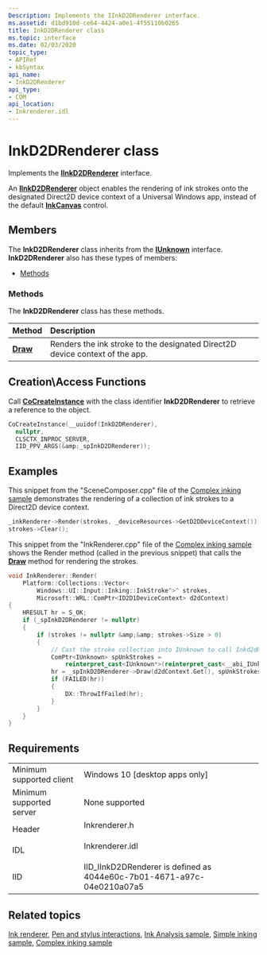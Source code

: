 ```yaml
---
Description: Implements the IInkD2DRenderer interface.
ms.assetid: d1bd910d-ce64-4424-a0e1-4f55110b0265
title: InkD2DRenderer class
ms.topic: interface
ms.date: 02/03/2020
topic_type: 
- APIRef
- kbSyntax
api_name: 
- InkD2DRenderer
api_type: 
- COM
api_location: 
- Inkrenderer.idl
---
```


# InkD2DRenderer class

Implements the [**IInkD2DRenderer**](/windows/win32/api/inkrenderer/nn-inkrenderer-iinkd2drenderer) interface.

An [**IInkD2DRenderer**](/windows/win32/api/inkrenderer/nn-inkrenderer-iinkd2drenderer) object enables the rendering of ink strokes onto the designated Direct2D device context of a Universal Windows app, instead of the default [**InkCanvas**](/uwp/api/Windows.UI.Xaml.Controls.InkCanvas) control.

## Members

The **InkD2DRenderer** class inherits from the [**IUnknown**](/windows/win32/api/unknwn/nn-unknwn-iunknown) interface. **InkD2DRenderer** also has these types of members:

- [Methods](#methods)

### Methods

The **InkD2DRenderer** class has these methods.

| Method                              | Description                                                                             |
|:------------------------------------|:----------------------------------------------------------------------------------------|
| [**Draw**](/windows/win32/api/inkrenderer/nf-inkrenderer-iinkd2drenderer-draw) | Renders the ink stroke to the designated Direct2D device context of the app.<br/> |

## Creation\\Access Functions

Call [<strong>CoCreateInstance</strong>](/windows/win32/api/combaseapi/nf-combaseapi-cocreateinstance) with the class identifier <strong>InkD2DRenderer</strong> to retrieve a reference to the object.

``` C++
CoCreateInstance(__uuidof(InkD2DRenderer),
  nullptr,
  CLSCTX_INPROC_SERVER,
  IID_PPV_ARGS(&amp;_spInkD2DRenderer));
```

## Examples

This snippet from the "SceneComposer.cpp" file of the [Complex inking sample](https://docs.microsoft.com/samples/microsoft/windows-universal-samples/complexink/) demonstrates the rendering of a collection of ink strokes to a Direct2D device context.

```C++
_inkRenderer->Render(strokes, _deviceResources->GetD2DDeviceContext());
strokes->Clear();
```

This snippet from the "InkRenderer.cpp" file of the [Complex inking sample](https://docs.microsoft.com/samples/microsoft/windows-universal-samples/complexink/) shows the Render method (called in the previous snippet) that calls the [**Draw**](/windows/win32/api/inkrenderer/nf-inkrenderer-iinkd2drenderer-draw) method for rendering the strokes.

```C++
void InkRenderer::Render(
    Platform::Collections::Vector<
        Windows::UI::Input::Inking::InkStroke^>^ strokes,
        Microsoft::WRL::ComPtr<ID2D1DeviceContext> d2dContext)
{
    HRESULT hr = S_OK;
    if (_spInkD2DRenderer != nullptr)
    {
        if (strokes != nullptr &amp;&amp; strokes->Size > 0)
        {
            // Cast the stroke collection into IUnknown to call Inkd2dRenderer
            ComPtr<IUnknown> spUnkStrokes = 
                reinterpret_cast<IUnknown*>(reinterpret_cast<__abi_IUnknown*>(strokes));
            hr = _spInkD2DRenderer->Draw(d2dContext.Get(), spUnkStrokes.Get(), false);
            if (FAILED(hr))
            {
                DX::ThrowIfFailed(hr);
            }
        }
    }
}
```

## Requirements

|                                     |                                                                                            |
|-------------------------------------|--------------------------------------------------------------------------------------------|
| Minimum supported client<br/> | Windows 10 \[desktop apps only\]<br/>                                                |
| Minimum supported server<br/> | None supported<br/>                                                                  |
| Header<br/>                   | <dl> <dt>Inkrenderer.h</dt> </dl>   |
| IDL<br/>                      | <dl> <dt>Inkrenderer.idl</dt> </dl> |
| IID<br/>                      | IID\_IInkD2DRenderer is defined as 4044e60c-7b01-4671-a97c-04e0210a07a5<br/>         |

## Related topics

[Ink renderer](ink-renderer.md), [Pen and stylus interactions](/windows/uwp/design/input/pen-and-stylus-interactions), [Ink Analysis sample](https://docs.microsoft.com/samples/microsoft/windows-universal-samples/inkanalysis/), [Simple inking sample](https://docs.microsoft.com/samples/microsoft/windows-universal-samples/simpleink/), [Complex inking sample](https://docs.microsoft.com/samples/microsoft/windows-universal-samples/complexink/)
